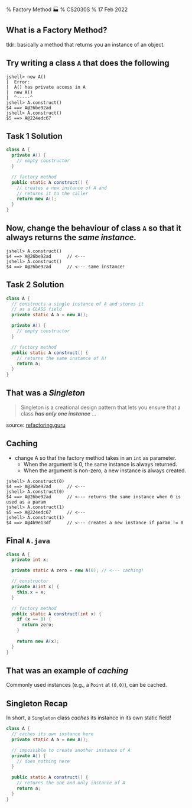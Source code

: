 % Factory Method 🏭
% CS2030S
% 17 Feb 2022

## What is a Factory Method?
tldr: basically a method that returns you an instance of an object.

## Try writing a class `A` that does the following
```
jshell> new A()
|  Error:
|  A() has private access in A
|  new A()
|  ^-----^
jshell> A.construct()
$4 ==> A@26be92ad
jshell> A.construct()
$5 ==> A@224edc67
```

## Task 1 Solution
```java
class A {
  private A() {
    // empty constructor
  }

  // factory method
  public static A construct() {
    // creates a new instance of A and
    // returns it to the caller
    return new A(); 
  }
}

```

## Now, change the behaviour of class `A` so that it always returns the ***same instance.***
```
jshell> A.construct()
$4 ==> A@26be92ad      // <---
jshell> A.construct()
$4 ==> A@26be92ad      // <--- same instance!
```

## Task 2 Solution
```java
class A {
  // constructs a single instance of A and stores it 
  // as a CLASS field
  private static A a = new A();

  private A() {
    // empty constructor
  }

  // factory method
  public static A construct() {
    // returns the same instance of A!
    return a;
  }
}
```

## That was a *Singleton*
> Singleton is a creational design pattern that lets you ensure that a class ***has only one instance*** ...

source: [refactoring.guru](https://refactoring.guru/design-patterns/singleton/java/example)

## Caching
- change A so that the factory method takes in an `int` as parameter.
  - When the argument is 0, the same instance is always returned. 
  - When the argument is non-zero, a new instance is always created.

```
jshell> A.construct(0)
$4 ==> A@26be92ad      // <---
jshell> A.construct(0)
$4 ==> A@26be92ad      // <--- returns the same instance when 0 is used as a param
jshell> A.construct(1)
$5 ==> A@224edc67      // <---
jshell> A.construct(1)
$4 ==> A@4b9e13df      // <--- creates a new instance if param != 0
```

## Final `A.java`
```java
class A {
  private int x;

  private static A zero = new A(0); // <--- caching!

  // constructor
  private A(int x) {
    this.x = x;
  }

  // factory method
  public static A construct(int x) {
    if (x == 0) {
      return zero;
    }
    
    return new A(x);
  }
}
```

## That was an example of *caching*
Commonly used instances (e.g., a `Point` at `(0,0)`), can be cached.

## Singleton Recap
In short, a `Singleton` class *caches* its instance in its own static field!
```java
class A {
  // caches its own instance here
  private static A a = new A();

  // impossible to create another instance of A
  private A() {
    // does nothing here
  }

  public static A construct() {
    // returns the one and only instance of A
    return a;
  }
}
```
